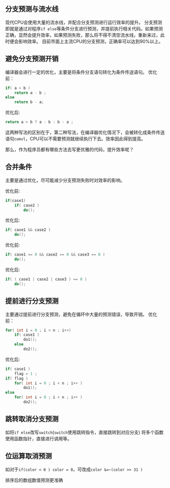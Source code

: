 ## 分支预测与流水线

现代CPU会使用大量的流水线，并配合分支预测进行运行效率的提升。
分支预测即就是通过对程序`if else`等条件分支进行预测，并提前执行相关代码。如果预测正确，显然会提升效率，如果预测失败，那么将不得不清空流水线，重新来过，此时便会影响效率。
目前市面上主流CPU的分支预测，正确率可以达到90%以上。

## 避免分支预测开销

编译器会进行一定的优化，主要是将条件分支语句转化为条件传送语句。
优化前：

```cpp
if( a > b )
    return a - b ;
else
    return b - a;
```

优化后:

```cpp
return a > b ? a - b : b - a ;
```

这两种写法的区别在于，第二种写法，在编译器优化情况下，会被转化成条件传送语句`comvl`，CPU可以不需要预测就继续执行下去。效率因此得到提高。

那么，作为程序员都有哪些方法去写更优雅的代码，提升效率呢？

## 合并条件

主要是通过优化，尽可能减少分支预测失败时对效率的影响。

优化前:

```cpp
if(case1)
    if( case2 )
        do();
```

优化后:

```cpp
if( case1 && case2 )
    do();
```

优化前:

```cpp
if( case1 == 0 && case2 == 0 && case3 == 0 )
    do();
```

优化后:

```cpp
if( ( case1 | case2 | case3 ) == 0 )
    do();
```

## 提前进行分支预测

主要通过提前进行分支预测，避免在循环中大量的预测错误，导致开销。
优化前：

```cpp
for( int i = 0 ; i < n ; i++)
    if( case1 )
        do1();
    else
        do2();
```

优化后:

```cpp
if( case1 )
    flag = 1 ;
if( flag )
    for( int i = 0 ; i < n ; i++ )
        do1();
else
    for( int i = 0 ; i < n ; i++ )
        do2();
```

## 跳转取消分支预测

如将`if else`改写`switch`(`switch`使用跳转指令，直接跳转到对应分支)
将多个函数使用函数指针，直接进行调用等。

## 位运算取消预测

如对于`if(color < 0 ) color = 0`，可改成`color &=~(color >> 31 )`



排序后的数组数值预测更准确
